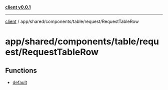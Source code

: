 [**client v0.0.1**](../../../../../../README.md)

***

[client](../../../../../../README.md) / app/shared/components/table/request/RequestTableRow

# app/shared/components/table/request/RequestTableRow

## Functions

- [default](functions/default.md)
